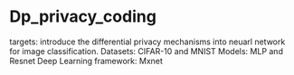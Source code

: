 # Dp_privacy_coding
targets: introduce the differential privacy mechanisms into neuarl network for image classification.
Datasets: CIFAR-10 and MNIST
Models: MLP and Resnet
Deep Learning framework: Mxnet
